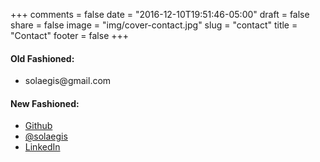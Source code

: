 +++
comments = false
date = "2016-12-10T19:51:46-05:00"
draft = false
share = false
image = "img/cover-contact.jpg"
slug = "contact"
title = "Contact"
footer = false
+++

#### Old Fashioned:
<ul class="contact">
<li><i class="icon-mail"></i>solaegis@gmail.com</li>
</ul>

#### New Fashioned:
<ul class="contact">
<li><i class="icon-github"></i><a href="https://github.com/solaegis">Github</a></li>
<li><i class="icon-twitter"></i><a href="https://twitter.com/solaegis">@solaegis</a></li>
<li><i class="icon-linkedin"></i><a href="https://www.linkedin.com/in/lewisburgess">LinkedIn</a></li>
</ul>
